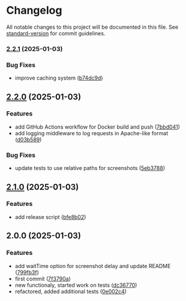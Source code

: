 # Changelog

All notable changes to this project will be documented in this file. See [standard-version](https://github.com/conventional-changelog/standard-version) for commit guidelines.

### [2.2.1](https://github.com/vlazic/playwright-screenshot-api/compare/v2.2.0...v2.2.1) (2025-01-03)


### Bug Fixes

* improve caching system ([b74dc9d](https://github.com/vlazic/playwright-screenshot-api/commit/b74dc9ddad2c4eb46c6f1236239b7ff9e931994b))

## [2.2.0](https://github.com/vlazic/playwright-screenshot-api/compare/v2.1.0...v2.2.0) (2025-01-03)


### Features

* add GitHub Actions workflow for Docker build and push ([7bbd041](https://github.com/vlazic/playwright-screenshot-api/commit/7bbd0410b26791716270a0cc6abaaf5b5c0be50c))
* add logging middleware to log requests in Apache-like format ([d03b589](https://github.com/vlazic/playwright-screenshot-api/commit/d03b58958ab30869d16bedc81e55c954aa0cf51e))


### Bug Fixes

* update tests to use relative paths for screenshots ([5eb3788](https://github.com/vlazic/playwright-screenshot-api/commit/5eb37886157417d0986e4d3ff9f781e737e70d0f))

## [2.1.0](https://github.com/vlazic/playwright-screenshot-api/compare/v2.0.0...v2.1.0) (2025-01-03)


### Features

* add release script ([bfe8b02](https://github.com/vlazic/playwright-screenshot-api/commit/bfe8b0203805b18c04a33d1e297aff4189de3e82))

## 2.0.0 (2025-01-03)


### Features

* add waitTime option for screenshot delay and update README ([799fb3f](https://github.com/vlazic/playwright-screenshot-api/commit/799fb3f87221a91934f947965cb4eb0358d2fe90))
* first commit ([7f3790a](https://github.com/vlazic/playwright-screenshot-api/commit/7f3790acdf1bb6a3c4146bf836edb4a5ea593c01))
* new functionaly, started work on tests ([dc36770](https://github.com/vlazic/playwright-screenshot-api/commit/dc36770ecef0ac100dc505ff11568a557b810c26))
* refactored, added additional tests ([0e002c4](https://github.com/vlazic/playwright-screenshot-api/commit/0e002c4aa997bf77de0c7f9d3ee60563e79877bd))
